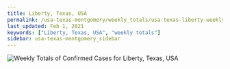 ```yaml
---
title: Liberty, Texas, USA
permalink: /usa-texas-montgomery/weekly_totals/usa-texas-liberty-weekly_totals.html
last_updated: Feb 1, 2021
keywords: ["Liberty, Texas, USA", "weekly totals"]
sidebar: usa-texas-montgomery_sidebar
---
```


![Weekly Totals of Confirmed Cases for Liberty, Texas, USA](/covid_tracker/images/graphs/usa-texas-liberty-weekly_totals_graph.png)
